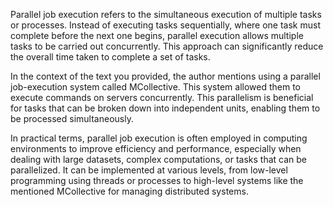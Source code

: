 Parallel job execution refers to the simultaneous execution of multiple tasks or processes. Instead of executing tasks sequentially, where one task must complete before the next one begins, parallel execution allows multiple tasks to be carried out concurrently. This approach can significantly reduce the overall time taken to complete a set of tasks.

In the context of the text you provided, the author mentions using a parallel job-execution system called MCollective. This system allowed them to execute commands on servers concurrently. This parallelism is beneficial for tasks that can be broken down into independent units, enabling them to be processed simultaneously.

In practical terms, parallel job execution is often employed in computing environments to improve efficiency and performance, especially when dealing with large datasets, complex computations, or tasks that can be parallelized. It can be implemented at various levels, from low-level programming using threads or processes to high-level systems like the mentioned MCollective for managing distributed systems.